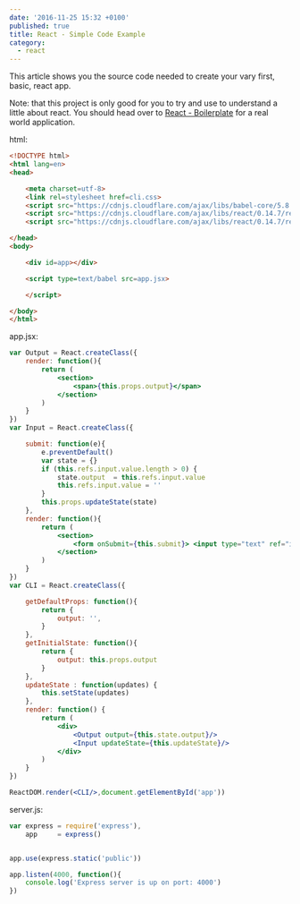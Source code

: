 ```yaml
---
date: '2016-11-25 15:32 +0100'
published: true
title: React - Simple Code Example
category:
  - react
---
```

This article shows you the source code needed to create your vary first, basic, react app. 

Note: that this project is only good for you to try and use to understand a little about react. You should head over to [React - Boilerplate](http://develdoe.com/2016/react-boilerplate/) for a real world application.


html:

```html
<!DOCTYPE html>
<html lang=en>
<head>

    <meta charset=utf-8>
    <link rel=stylesheet href=cli.css>
    <script src="https://cdnjs.cloudflare.com/ajax/libs/babel-core/5.8.23/browser.min.js"></script>
    <script src="https://cdnjs.cloudflare.com/ajax/libs/react/0.14.7/react.js"></script>
    <script src="https://cdnjs.cloudflare.com/ajax/libs/react/0.14.7/react-dom.js"></script>

</head>
<body>

    <div id=app></div>

    <script type=text/babel src=app.jsx>

    </script>

</body>
</html>
```

app.jsx:

```jsx
var Output = React.createClass({
    render: function(){
        return (
            <section>
                <span>{this.props.output}</span>
            </section>
        )
    }
})
var Input = React.createClass({

    submit: function(e){
        e.preventDefault()
        var state = {}
        if (this.refs.input.value.length > 0) {
            state.output  = this.refs.input.value
            this.refs.input.value = ''
        }
        this.props.updateState(state)
    },
    render: function(){
        return (
            <section>
                <form onSubmit={this.submit}> <input type="text" ref="input" autoFocus /> </form>
            </section>
        )
    }
})
var CLI = React.createClass({

    getDefaultProps: function(){
        return {
            output: '',
        }
    },
    getInitialState: function(){
        return {
            output: this.props.output
        }
    },
    updateState : function(updates) {
        this.setState(updates)
    },
    render: function() {
        return (
            <div>
                <Output output={this.state.output}/>
                <Input updateState={this.updateState}/>
            </div>
        )
    }
})

ReactDOM.render(<CLI/>,document.getElementById('app'))
```

server.js:

```js
var express = require('express'),
    app     = express()


app.use(express.static('public'))

app.listen(4000, function(){
    console.log('Express server is up on port: 4000')
})
```
